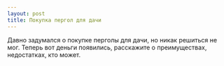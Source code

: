```yaml
---
layout: post 
title: Покупка пергол для дачи 
--- 
```

Давно задумался о покупке перголы для дачи, но никак решиться не мог. Теперь вот деньги появились, расскажите о преимуществах, недостатках, кто может.
